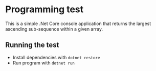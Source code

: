 # Programming test
This is a simple .Net Core console application that returns the largest ascending sub-sequence within a given array.

## Running the test
* Install dependencies with `dotnet restore`
* Run program with `dotnet run`